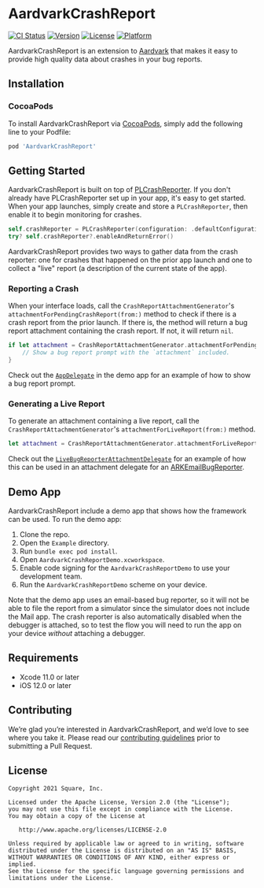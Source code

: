 # AardvarkCrashReport

[![CI Status](https://img.shields.io/github/workflow/status/cashapp/AardvarkCrashReport/CI/main)](https://github.com/cashapp/AardvarkCrashReport/actions?query=workflow%3ACI+branch%3Amain)
[![Version](https://img.shields.io/cocoapods/v/AardvarkCrashReport.svg?style=flat)](https://cocoapods.org/pods/AardvarkCrashReport)
[![License](https://img.shields.io/cocoapods/l/AardvarkCrashReport.svg?style=flat)](https://cocoapods.org/pods/AardvarkCrashReport)
[![Platform](https://img.shields.io/cocoapods/p/AardvarkCrashReport.svg?style=flat)](https://cocoapods.org/pods/AardvarkCrashReport)

AardvarkCrashReport is an extension to [Aardvark](https://github.com/square/Aardvark) that makes it easy to provide high quality data about crashes in your bug reports.

## Installation

### CocoaPods

To install AardvarkCrashReport via [CocoaPods](https://cocoapods.org/), simply add the following line to your Podfile:

```ruby
pod 'AardvarkCrashReport'
```

## Getting Started

AardvarkCrashReport is built on top of [PLCrashReporter](https://github.com/microsoft/plcrashreporter). If you don't already have PLCrashReporter set up in your app, it's easy to get started. When your app launches, simply create and store a `PLCrashReporter`, then enable it to begin monitoring for crashes.

```swift
self.crashReporter = PLCrashReporter(configuration: .defaultConfiguration())
try? self.crashReporter?.enableAndReturnError()
```

AardvarkCrashReport provides two ways to gather data from the crash reporter: one for crashes that happened on the prior app launch and one to collect a "live" report (a description of the current state of the app).

### Reporting a Crash

When your interface loads, call the `CrashReportAttachmentGenerator`'s `attachmentForPendingCrashReport(from:)` method to check if there is a crash report from the prior launch. If there is, the method will return a bug report attachment containing the crash report. If not, it will return `nil`.

```swift
if let attachment = CrashReportAttachmentGenerator.attachmentForPendingCrashReport(from: crashReporter) {
    // Show a bug report prompt with the `attachment` included.
}
```

Check out the [`AppDelegate`](Example/AardvarkCrashReport/AppDelegate.swift) in the demo app for an example of how to show a bug report prompt.

### Generating a Live Report

To generate an attachment containing a live report, call the `CrashReportAttachmentGenerator`'s `attachmentForLiveReport(from:)` method.

```swift
let attachment = CrashReportAttachmentGenerator.attachmentForLiveReport(from: crashReporter)
```

Check out the [`LiveBugReporterAttachmentDelegate`](https://github.com/squareup/AardvarkCrashReport/blob/main/Example/AardvarkCrashReport/LiveBugReporterAttachmentDelegate.swift) for an example of how this can be used in an attachment delegate for an [ARKEmailBugReporter](https://github.com/square/Aardvark/blob/master/Sources/AardvarkMailUI/ARKEmailBugReporter.h).

## Demo App

AardvarkCrashReport include a demo app that shows how the framework can be used. To run the demo app:

1. Clone the repo.
2. Open the `Example` directory.
3. Run `bundle exec pod install`.
4. Open `AardvarkCrashReportDemo.xcworkspace`.
5. Enable code signing for the `AardvarkCrashReportDemo` to use your development team.
6. Run the `AardvarkCrashReportDemo` scheme on your device.

Note that the demo app uses an email-based bug reporter, so it will not be able to file the report from a simulator since the simulator does not include the Mail app. The crash reporter is also automatically disabled when the debugger is attached, so to test the flow you will need to run the app on your device _without_ attaching a debugger.

## Requirements

* Xcode 11.0 or later
* iOS 12.0 or later

## Contributing

We’re glad you’re interested in AardvarkCrashReport, and we’d love to see where you take it. Please read our [contributing guidelines](CONTRIBUTING.md) prior to submitting a Pull Request.

## License

```
Copyright 2021 Square, Inc.

Licensed under the Apache License, Version 2.0 (the "License");
you may not use this file except in compliance with the License.
You may obtain a copy of the License at

   http://www.apache.org/licenses/LICENSE-2.0

Unless required by applicable law or agreed to in writing, software
distributed under the License is distributed on an "AS IS" BASIS,
WITHOUT WARRANTIES OR CONDITIONS OF ANY KIND, either express or implied.
See the License for the specific language governing permissions and
limitations under the License.
```

